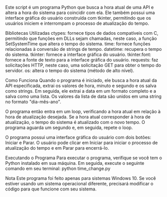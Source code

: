 Este script é um programa Python que busca a hora atual de uma API e altera a hora do sistema para coincidir com ela. Ele também possui uma interface gráfica do usuário construída com tkinter, permitindo que os usuários iniciem e interrompam o processo de atualização do tempo.

Bibliotecas Utilizadas
ctypes: fornece tipos de dados compatíveis com C, permitindo que funções em DLLs sejam chamadas, neste caso, a função SetSystemTime que altera o tempo do sistema.
time: fornece funções relacionadas à conversão de strings de tempo.
datetime: recupera o tempo do sistema.
tkinter: fornece a interface gráfica do usuário.
tkinter.font: fornece a fonte de texto para a interface gráfica do usuário.
requests: faz solicitações HTTP, neste caso, uma solicitação GET para obter o tempo do servidor.
os: altera o tempo do sistema (método de alto nível).

Como Funciona
Quando o programa é iniciado, ele busca a hora atual da API especificada, extrai os valores de hora, minuto e segundo e os salva como strings. Em seguida, ele extrai a data em um formato completo e a salva como uma lista. Os valores da lista de data são unidos em uma string no formato "dia-mês-ano".

O programa então entra em um loop, verificando a hora atual em relação à hora de atualização desejada. Se a hora atual corresponder à hora de atualização, o tempo do sistema é atualizado com o novo tempo. O programa aguarda um segundo e, em seguida, repete o loop.

O programa possui uma interface gráfica do usuário com dois botões: Iniciar e Parar. O usuário pode clicar em Iniciar para iniciar o processo de atualização do tempo e em Parar para encerrá-lo.

Executando o Programa
Para executar o programa, verifique se você tem o Python instalado em sua máquina. Em seguida, execute o seguinte comando em seu terminal:
python time_change.py

Nota
Este programa foi feito apenas para sistemas Windows 10. Se você estiver usando um sistema operacional diferente, precisará modificar o código para que funcione com seu sistema.



